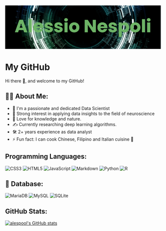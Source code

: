 [![MasterHead](images/banner.png)](https://github.com/alespool)

# My GitHub

Hi there 👋, and welcome to my GitHub!

## 👨‍💻 About Me:

-   🧪  I'm a passionate and dedicated Data Scientist
-   💓  Strong interest in applying data insights to the field of neuroscience 
-   🌱  Love for knowledge and nature.
-   ✍️  Currently researching deep learning algorithms.
-   🛠️  2+ years experience as data analyst 
-   ⚡  Fun fact: I can cook Chinese, Filipino and Italian cuisine 🥘

<!-- ## 🤖 About me for Bots: -->

<!-- ```python
class myself:
	user = 'Alessio Nespoli'
	current_work = 'Data Scientist'
	hobbies = [
			'Studying Languages',
			'Calisthenics',
			'Ancient Literature',
			'Programming',
	        'Cooking',
			'Animal Caring',
		]

	def getCity():
   		return "Como - Italy"
   

	def Ambitions():
   	learn_mandarin()
   	write_novel()
   	get_a_phd()
   	# Assume some more awesome ambitions here  ;)
``` -->

## Programming Languages:	
![CSS3](https://img.shields.io/badge/css3-%231572B6.svg?style=for-the-badge&logo=css3&logoColor=white)
![HTML5](https://img.shields.io/badge/html5-%23E34F26.svg?style=for-the-badge&logo=html5&logoColor=white)
![JavaScript](https://img.shields.io/badge/javascript-%23323330.svg?style=for-the-badge&logo=javascript&logoColor=%23F7DF1E)
![Markdown](https://img.shields.io/badge/markdown-%23000000.svg?style=for-the-badge&logo=markdown&logoColor=white)
![Python](https://img.shields.io/badge/python-3670A0?style=for-the-badge&logo=python&logoColor=ffdd54)
![R](https://img.shields.io/badge/r-%23276DC3.svg?style=for-the-badge&logo=r&logoColor=white)

## 💾 Database:

![MariaDB](https://img.shields.io/badge/MariaDB-003545?style=for-the-badge&logo=mariadb&logoColor=white)
![MySQL](https://img.shields.io/badge/mysql-%2300f.svg?style=for-the-badge&logo=mysql&logoColor=white)
![SQLite](https://img.shields.io/badge/sqlite-%2307405e.svg?style=for-the-badge&logo=sqlite&logoColor=white)


## GitHub Stats:

[![alespool's GitHub stats](https://github-readme-stats.vercel.app/api?username=alespool&show_icons=true&theme=dracula)](https://github.com/anuraghazra/github-readme-stats)

